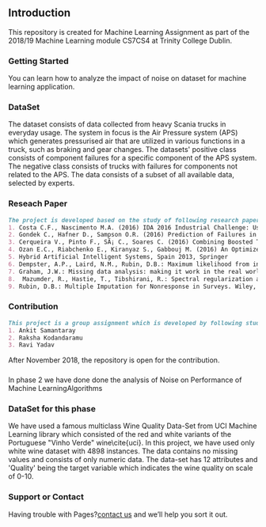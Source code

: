 ## Introduction

This repository is created for Machine Learning Assignment as part of the 2018/19 Machine Learning module CS7CS4 at Trinity College Dublin.

### Getting Started

You can learn how to analyze the impact of noise on dataset for machine learning application.

### DataSet

The dataset consists of data collected from heavy Scania trucks in everyday usage. The system in focus is the Air Pressure system (APS) which generates pressurised air that are utilized in various functions in a truck, such as braking and gear changes. The datasets' 
positive class consists of component failures for a specific component of the APS system. The negative class consists of trucks with failures for components not related to the APS. The data consists of a subset of all available data, selected by experts. 

### Reseach Paper 

```markdown
The project is developed based on the study of following research papers:
1. Costa C.F., Nascimento M.A. (2016) IDA 2016 Industrial Challenge: Using Machine Learning for Predicting Failures, Advances in Intelligent Data Analysis XV. IDA 2016. Lecture Notes in Computer Science, vol 9897. Springer, Cham 
2. Gondek C., Hafner D., Sampson O.R. (2016) Prediction of Failures in the Air Pressure System of Scania Trucks Using a Random Forest and Feature Engineering. In: BostrÃ¶m H., Knobbe A., Soares C., Papapetrou P. (eds) Advances in Intelligent Data Analysis XV. IDA 2016. Lecture Notes in Computer Science, vol 9897. Springer, Cham 
3. Cerqueira V., Pinto F., SÃ¡ C., Soares C. (2016) Combining Boosted Trees with Metafeature Engineering for Predictive Maintenance. In: BostrÃ¶m H., Knobbe A., Soares C., Papapetrou P. (eds) Advances in Intelligent Data Analysis XV. IDA 2016. Lecture Notes in Computer Science, vol 9897. Springer, Cham 
4. Ozan E.C., Riabchenko E., Kiranyaz S., Gabbouj M. (2016) An Optimized k-NN Approach for Classification on Imbalanced Datasets with Missing Data. In: BostrÃ¶m H., Knobbe A., Soares C., Papapetrou P. (eds) Advances in Intelligent Data Analysis XV. IDA 2016. Lecture Notes in Computer Science, vol 9897. Springer, Cham
5. Hybrid Artificial Intelligent Systems, Spain 2013, Springer
6. Dempster, A.P., Laird, N.M., Rubin, D.B.: Maximum likelihood from incomplete data via the EM algorithm. J. R. Stat. Soc. Ser. B 39(1), 1–38 (1977) 
7. Graham, J.W.: Missing data analysis: making it work in the real world. Annu. Rev. Psychol. 60, 549–576 (2009)
8.  Mazumder, R., Hastie, T., Tibshirani, R.: Spectral regularization algorithms for learning large incomplete matrices. J. Mach. Learn. Res. 11, 2287–2322 (2010) 
9. Rubin, D.B.: Multiple Imputation for Nonresponse in Surveys. Wiley, New York (1987)

```

### Contribution 

```markdown
This project is a group assignment which is developed by following students:
1. Ankit Samantaray
2. Raksha Kodandaramu
3. Ravi Yadav
```
After November 2018, the repository is open for the contribution.
### 
In phase 2 we have done done the analysis of Noise on Performance of Machine LearningAlgorithms

### DataSet for this phase 

We have used a famous multiclass Wine Quality Data-Set from UCI Machine Learning library which consisted of the red and white variants of the Portuguese "Vinho Verde" wine\cite{uci}. In this project, we have used only white wine dataset with 4898 instances. The data contains no missing values and consists of only numeric data. The data-set has 12 attributes and 'Quality' being the target variable which indicates the wine quality on scale of 0-10.


### Support or Contact

Having trouble with Pages?[contact us](yadavra@tcd.ie) and we’ll help you sort it out.
